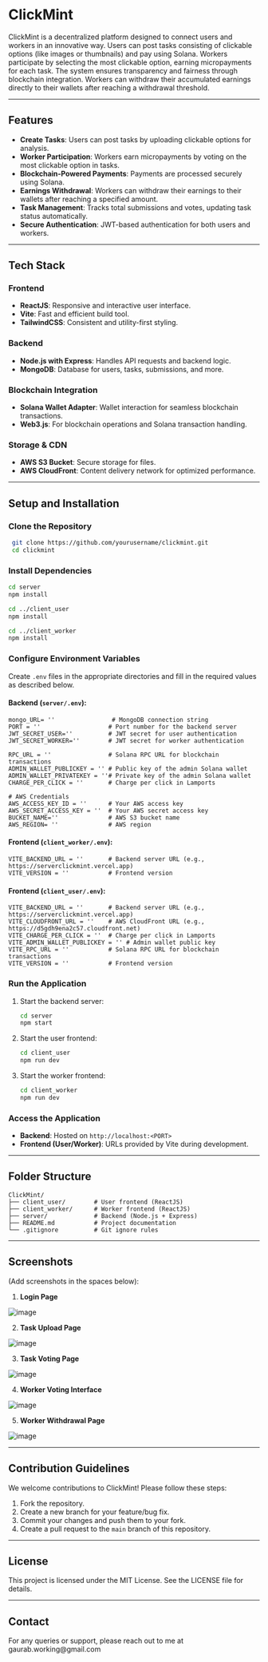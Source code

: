 # ClickMint

ClickMint is a decentralized platform designed to connect users and workers in an innovative way. Users can post tasks consisting of clickable options (like images or thumbnails) and pay using Solana. Workers participate by selecting the most clickable option, earning micropayments for each task. The system ensures transparency and fairness through blockchain integration. Workers can withdraw their accumulated earnings directly to their wallets after reaching a withdrawal threshold.

---

## Features

- **Create Tasks**: Users can post tasks by uploading clickable options for analysis.
- **Worker Participation**: Workers earn micropayments by voting on the most clickable option in tasks.
- **Blockchain-Powered Payments**: Payments are processed securely using Solana.
- **Earnings Withdrawal**: Workers can withdraw their earnings to their wallets after reaching a specified amount.
- **Task Management**: Tracks total submissions and votes, updating task status automatically.
- **Secure Authentication**: JWT-based authentication for both users and workers.

---

## Tech Stack

### Frontend

- **ReactJS**: Responsive and interactive user interface.
- **Vite**: Fast and efficient build tool.
- **TailwindCSS**: Consistent and utility-first styling.

### Backend

- **Node.js with Express**: Handles API requests and backend logic.
- **MongoDB**: Database for users, tasks, submissions, and more.

### Blockchain Integration

- **Solana Wallet Adapter**: Wallet interaction for seamless blockchain transactions.
- **Web3.js**: For blockchain operations and Solana transaction handling.

### Storage & CDN

- **AWS S3 Bucket**: Secure storage for files.
- **AWS CloudFront**: Content delivery network for optimized performance.

---

## Setup and Installation

### Clone the Repository

```bash
 git clone https://github.com/yourusername/clickmint.git
 cd clickmint
```

### Install Dependencies

```bash
cd server
npm install

cd ../client_user
npm install

cd ../client_worker
npm install
```

### Configure Environment Variables

Create `.env` files in the appropriate directories and fill in the required values as described below.

#### Backend (`server/.env`):

```env
mongo_URL= ''                # MongoDB connection string
PORT = ''                   # Port number for the backend server
JWT_SECRET_USER=''          # JWT secret for user authentication
JWT_SECRET_WORKER=''        # JWT secret for worker authentication

RPC_URL = ''                # Solana RPC URL for blockchain transactions
ADMIN_WALLET_PUBLICKEY = '' # Public key of the admin Solana wallet
ADMIN_WALLET_PRIVATEKEY = ''# Private key of the admin Solana wallet
CHARGE_PER_CLICK = ''       # Charge per click in Lamports

# AWS Credentials
AWS_ACCESS_KEY_ID = ''      # Your AWS access key
AWS_SECRET_ACCESS_KEY = ''  # Your AWS secret access key
BUCKET_NAME=''              # AWS S3 bucket name
AWS_REGION= ''              # AWS region
```

#### Frontend (`client_worker/.env`):

```env
VITE_BACKEND_URL = ''       # Backend server URL (e.g., https://serverclickmint.vercel.app)
VITE_VERSION = ''           # Frontend version
```

#### Frontend (`client_user/.env`):

```env
VITE_BACKEND_URL = ''       # Backend server URL (e.g., https://serverclickmint.vercel.app)
VITE_CLOUDFRONT_URL = ''    # AWS CloudFront URL (e.g., https://d5gdh9ena2c57.cloudfront.net)
VITE_CHARGE_PER_CLICK = ''  # Charge per click in Lamports
VITE_ADMIN_WALLET_PUBLICKEY = '' # Admin wallet public key
VITE_RPC_URL = ''           # Solana RPC URL for blockchain transactions
VITE_VERSION = ''           # Frontend version
```

### Run the Application

1. Start the backend server:

   ```bash
   cd server
   npm start
   ```

2. Start the user frontend:

   ```bash
   cd client_user
   npm run dev
   ```

3. Start the worker frontend:

   ```bash
   cd client_worker
   npm run dev
   ```

### Access the Application

- **Backend**: Hosted on `http://localhost:<PORT>`
- **Frontend (User/Worker)**: URLs provided by Vite during development.

---

## Folder Structure

```plaintext
ClickMint/
├── client_user/        # User frontend (ReactJS)
├── client_worker/      # Worker frontend (ReactJS)
├── server/             # Backend (Node.js + Express)
├── README.md           # Project documentation
└── .gitignore          # Git ignore rules
```

---

## Screenshots

(Add screenshots in the spaces below):


1. **Login Page**

![image](https://github.com/user-attachments/assets/26480661-85bf-41c1-98d2-a5506b4c0429)


2. **Task Upload Page**

![image](https://github.com/user-attachments/assets/3b2150ef-af61-4fcf-8d12-aa807f4a872b)


3. **Task Voting Page**

![image](https://github.com/user-attachments/assets/5d473c14-cc15-44da-abc6-3a336f3a5d7e)


4. **Worker Voting Interface**

![image](https://github.com/user-attachments/assets/69eab202-487d-4aa8-a012-bef735767505)


5. **Worker Withdrawal Page**

![image](https://github.com/user-attachments/assets/1e96d38a-a732-4db7-9368-d633d7b13a86)




---

## Contribution Guidelines

We welcome contributions to ClickMint! Please follow these steps:

1. Fork the repository.
2. Create a new branch for your feature/bug fix.
3. Commit your changes and push them to your fork.
4. Create a pull request to the `main` branch of this repository.

---

## License

This project is licensed under the MIT License. See the LICENSE file for details.

---

## Contact

For any queries or support, please reach out to me at \
gaurab.working\@gmail.com 

